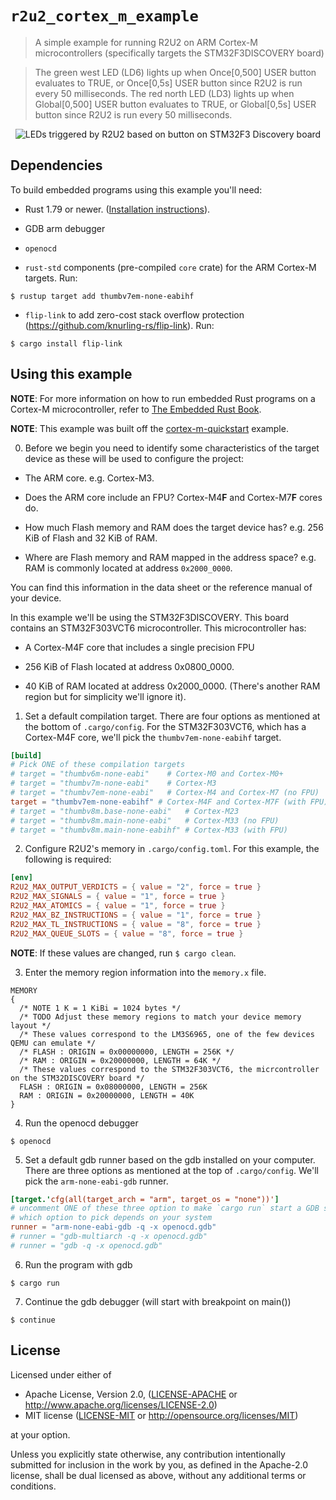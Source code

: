 # `r2u2_cortex_m_example`

> A simple example for running R2U2 on ARM Cortex-M microcontrollers (specifically targets the STM32F3DISCOVERY board)

> The green west LED (LD6) lights up when Once[0,500] USER button evaluates to TRUE, or Once[0,5s] USER button since R2U2 is run every 50 milliseconds.
> The red north LED (LD3) lights up when Global[0,500] USER button evaluates to TRUE, or Global[0,5s] USER button since R2U2 is run every 50 milliseconds.

<div align="center">
  <img src="demo_led_button.gif" alt="LEDs triggered by R2U2 based on button on STM32F3 Discovery board"/>
</div>

## Dependencies

To build embedded programs using this example you'll need:

- Rust 1.79 or newer. ([Installation
  instructions](https://rustup.rs/)).

- GDB arm debugger 

- `openocd`

- `rust-std` components (pre-compiled `core` crate) for the ARM Cortex-M
  targets. Run:

``` console
$ rustup target add thumbv7em-none-eabihf
```

- `flip-link` to add zero-cost stack overflow protection  (https://github.com/knurling-rs/flip-link). Run:
``` console
$ cargo install flip-link
```

## Using this example

**NOTE**: For more information on how to run embedded Rust programs on a Cortex-M microcontroller, refer to [The Embedded Rust Book](https://rust-embedded.github.io/book).

**NOTE**: This example was built off the [cortex-m-quickstart](https://github.com/rust-embedded/cortex-m-quickstart/tree/master) example.


0. Before we begin you need to identify some characteristics of the target
  device as these will be used to configure the project:

- The ARM core. e.g. Cortex-M3.

- Does the ARM core include an FPU? Cortex-M4**F** and Cortex-M7**F** cores do.

- How much Flash memory and RAM does the target device has? e.g. 256 KiB of
  Flash and 32 KiB of RAM.

- Where are Flash memory and RAM mapped in the address space? e.g. RAM is
  commonly located at address `0x2000_0000`.

You can find this information in the data sheet or the reference manual of your
device.

In this example we'll be using the STM32F3DISCOVERY. This board contains an
STM32F303VCT6 microcontroller. This microcontroller has:

- A Cortex-M4F core that includes a single precision FPU

- 256 KiB of Flash located at address 0x0800_0000.

- 40 KiB of RAM located at address 0x2000_0000. (There's another RAM region but
  for simplicity we'll ignore it).

1. Set a default compilation target. There are four options as mentioned at the
   bottom of `.cargo/config`. For the STM32F303VCT6, which has a Cortex-M4F
   core, we'll pick the `thumbv7em-none-eabihf` target.

``` toml
[build]
# Pick ONE of these compilation targets
# target = "thumbv6m-none-eabi"    # Cortex-M0 and Cortex-M0+
# target = "thumbv7m-none-eabi"    # Cortex-M3
# target = "thumbv7em-none-eabi"   # Cortex-M4 and Cortex-M7 (no FPU)
target = "thumbv7em-none-eabihf" # Cortex-M4F and Cortex-M7F (with FPU)
# target = "thumbv8m.base-none-eabi"   # Cortex-M23
# target = "thumbv8m.main-none-eabi"   # Cortex-M33 (no FPU)
# target = "thumbv8m.main-none-eabihf" # Cortex-M33 (with FPU)
```

2. Configure R2U2's memory in `.cargo/config.toml`. For this example, the following is required:

``` toml
[env]
R2U2_MAX_OUTPUT_VERDICTS = { value = "2", force = true }
R2U2_MAX_SIGNALS = { value = "1", force = true }
R2U2_MAX_ATOMICS = { value = "1", force = true }
R2U2_MAX_BZ_INSTRUCTIONS = { value = "1", force = true }
R2U2_MAX_TL_INSTRUCTIONS = { value = "8", force = true }
R2U2_MAX_QUEUE_SLOTS = { value = "8", force = true }
```

**NOTE**: If these values are changed, run `$ cargo clean`.

3. Enter the memory region information into the `memory.x` file.

``` file
MEMORY
{
  /* NOTE 1 K = 1 KiBi = 1024 bytes */
  /* TODO Adjust these memory regions to match your device memory layout */
  /* These values correspond to the LM3S6965, one of the few devices QEMU can emulate */
  /* FLASH : ORIGIN = 0x00000000, LENGTH = 256K */
  /* RAM : ORIGIN = 0x20000000, LENGTH = 64K */
  /* These values correspond to the STM32F303VCT6, the micrcontroller on the STM32DISCOVERY board */
  FLASH : ORIGIN = 0x08000000, LENGTH = 256K
  RAM : ORIGIN = 0x20000000, LENGTH = 40K
}
```

4. Run the openocd debugger

``` console
$ openocd
```

5. Set a default gdb runner based on the gdb installed on your computer. There are three options as mentioned at the
   top of `.cargo/config`. We'll pick the `arm-none-eabi-gdb` runner.

``` toml
[target.'cfg(all(target_arch = "arm", target_os = "none"))']
# uncomment ONE of these three option to make `cargo run` start a GDB session
# which option to pick depends on your system
runner = "arm-none-eabi-gdb -q -x openocd.gdb"
# runner = "gdb-multiarch -q -x openocd.gdb"
# runner = "gdb -q -x openocd.gdb"
```

6. Run the program with gdb

``` console
$ cargo run
```

7. Continue the gdb debugger (will start with breakpoint on main())

``` console
$ continue
```

## License

Licensed under either of

* Apache License, Version 2.0, ([LICENSE-APACHE](LICENSE-APACHE) or http://www.apache.org/licenses/LICENSE-2.0)
* MIT license ([LICENSE-MIT](LICENSE-MIT) or http://opensource.org/licenses/MIT)

at your option.

Unless you explicitly state otherwise, any contribution intentionally submitted for inclusion in the
work by you, as defined in the Apache-2.0 license, shall be dual licensed as above, without any
additional terms or conditions.
